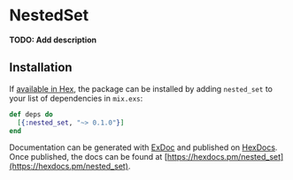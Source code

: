 # NestedSet

**TODO: Add description**

## Installation

If [available in Hex](https://hex.pm/docs/publish), the package can be installed
by adding `nested_set` to your list of dependencies in `mix.exs`:

```elixir
def deps do
  [{:nested_set, "~> 0.1.0"}]
end
```

Documentation can be generated with [ExDoc](https://github.com/elixir-lang/ex_doc)
and published on [HexDocs](https://hexdocs.pm). Once published, the docs can
be found at [https://hexdocs.pm/nested_set](https://hexdocs.pm/nested_set).

